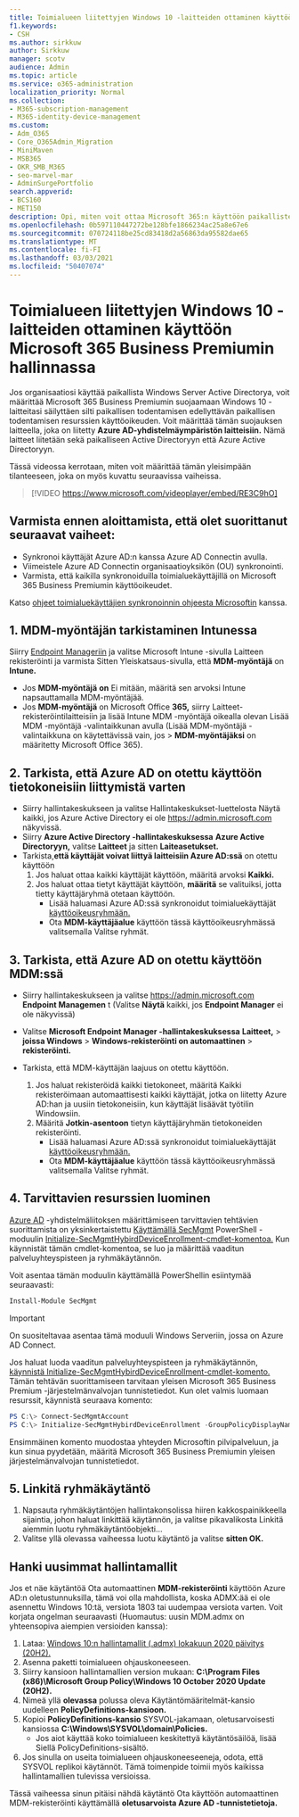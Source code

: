 ```yaml
---
title: Toimialueen liitettyjen Windows 10 -laitteiden ottaminen käyttöön Microsoft 365 for Businessin hallinnassa
f1.keywords:
- CSH
ms.author: sirkkuw
author: Sirkkuw
manager: scotv
audience: Admin
ms.topic: article
ms.service: o365-administration
localization_priority: Normal
ms.collection:
- M365-subscription-management
- M365-identity-device-management
ms.custom:
- Adm_O365
- Core_O365Admin_Migration
- MiniMaven
- MSB365
- OKR_SMB_M365
- seo-marvel-mar
- AdminSurgePortfolio
search.appverid:
- BCS160
- MET150
description: Opi, miten voit ottaa Microsoft 365:n käyttöön paikallisten Active Directoryyn liitettyjen Windows 10 -laitteiden suojaamisessa muutamalla vaiheella.
ms.openlocfilehash: 0b597110447272be128bfe1866234ac25a8e67e6
ms.sourcegitcommit: 070724118be25cd83418d2a56863da95582dae65
ms.translationtype: MT
ms.contentlocale: fi-FI
ms.lasthandoff: 03/03/2021
ms.locfileid: "50407074"
---
```

# <a name="enable-domain-joined-windows-10-devices-to-be-managed-by-microsoft-365-business-premium"></a>Toimialueen liitettyjen Windows 10 -laitteiden ottaminen käyttöön Microsoft 365 Business Premiumin hallinnassa

Jos organisaatiosi käyttää paikallista Windows Server Active Directorya, voit määrittää Microsoft 365 Business Premiumin suojaamaan Windows 10 -laitteitasi säilyttäen silti paikallisen todentamisen edellyttävän paikallisen todentamisen resurssien käyttöoikeuden.
Voit määrittää tämän suojauksen laitteella, joka on liitetty **Azure AD-yhdistelmäympäristön laitteisiin.** Nämä laitteet liitetään sekä paikalliseen Active Directoryyn että Azure Active Directoryyn.

Tässä videossa kerrotaan, miten voit määrittää tämän yleisimpään tilanteeseen, joka on myös kuvattu seuraavissa vaiheissa.

> [!VIDEO https://www.microsoft.com/videoplayer/embed/RE3C9hO]
  

## <a name="before-you-get-started-make-sure-you-complete-these-steps"></a>Varmista ennen aloittamista, että olet suorittanut seuraavat vaiheet:
- Synkronoi käyttäjät Azure AD:n kanssa Azure AD Connectin avulla.
- Viimeistele Azure AD Connectin organisaatioyksikön (OU) synkronointi.
- Varmista, että kaikilla synkronoiduilla toimialuekäyttäjillä on Microsoft 365 Business Premiumin käyttöoikeudet.

Katso [ohjeet toimialuekäyttäjien synkronoinnin ohjeesta Microsoftin](manage-domain-users.md) kanssa.

## <a name="1-verify-mdm-authority-in-intune"></a>1. MDM-myöntäjän tarkistaminen Intunessa

Siirry [Endpoint Manageriin](https://endpoint.microsoft.com/#blade/Microsoft_Intune_Enrollment/EnrollmentMenu/overview) ja valitse Microsoft Intune -sivulla Laitteen  rekisteröinti ja varmista Sitten Yleiskatsaus-sivulla, että **MDM-myöntäjä** on **Intune.**

- Jos **MDM-myöntäjä** **on** Ei mitään, määritä sen arvoksi Intune napsauttamalla MDM-myöntäjää.  
- Jos **MDM-myöntäjä** on Microsoft Office  **365,** siirry Laitteet-rekisteröintilaitteisiin ja lisää Intune MDM -myöntäjä oikealla olevan Lisää MDM -myöntäjä -valintaikkunan avulla (Lisää MDM-myöntäjä -valintaikkuna on käytettävissä vain, jos  >     **MDM-myöntäjäksi** on määritetty Microsoft Office 365). 

## <a name="2-verify-azure-ad-is-enabled-for-joining-computers"></a>2. Tarkista, että Azure AD on otettu käyttöön tietokoneisiin liittymistä varten

- Siirry hallintakeskukseen ja valitse Hallintakeskukset-luettelosta Näytä kaikki, jos Azure Active Directory ei ole <a href="https://go.microsoft.com/fwlink/p/?linkid=2024339" target="_blank">https://admin.microsoft.com</a> näkyvissä.   
- Siirry **Azure Active Directory -hallintakeskuksessa** **Azure Active Directoryyn,** valitse **Laitteet** ja sitten **Laiteasetukset.**
- Tarkista,**että käyttäjät voivat liittyä laitteisiin Azure AD:ssä** on otettu käyttöön 
    1. Jos haluat ottaa kaikki käyttäjät käyttöön, määritä arvoksi **Kaikki.**
    2. Jos haluat ottaa tietyt käyttäjät käyttöön, **määritä** se valituiksi, jotta tietty käyttäjäryhmä otetaan käyttöön.
        - Lisää haluamasi Azure AD:ssä synkronoidut toimialuekäyttäjät [käyttöoikeusryhmään.](../admin/create-groups/create-groups.md)
        - Ota **MDM-käyttäjäalue** käyttöön tässä käyttöoikeusryhmässä valitsemalla Valitse ryhmät.

## <a name="3-verify-azure-ad-is-enabled-for-mdm"></a>3. Tarkista, että Azure AD on otettu käyttöön MDM:ssä

- Siirry hallintakeskukseen ja valitse <a href="https://go.microsoft.com/fwlink/p/?linkid=2024339" target="_blank">https://admin.microsoft.com</a> **Endpoint Managemen** t (Valitse **Näytä** kaikki, jos **Endpoint Manager** ei ole näkyvissä)
- Valitse **Microsoft Endpoint Manager -hallintakeskuksessa** **Laitteet,**  >  **joissa Windows**  >  **Windows-rekisteröinti on automaattinen**  >  **rekisteröinti.**
- Tarkista, että MDM-käyttäjän laajuus on otettu käyttöön.

    1. Jos haluat rekisteröidä kaikki  tietokoneet, määritä Kaikki rekisteröimaan automaattisesti kaikki käyttäjät, jotka on liitetty Azure AD:han ja uusiin tietokoneisiin, kun käyttäjät lisäävät työtilin Windowsiin.
    2. Määritä **Jotkin-asentoon** tietyn käyttäjäryhmän tietokoneiden rekisteröinti.
        -  Lisää haluamasi Azure AD:ssä synkronoidut toimialuekäyttäjät [käyttöoikeusryhmään.](../admin/create-groups/create-groups.md)
        -  Ota **MDM-käyttäjäalue** käyttöön tässä käyttöoikeusryhmässä valitsemalla Valitse ryhmät.

## <a name="4-create-the-required-resources"></a>4. Tarvittavien resurssien luominen 

[Azure AD](https://docs.microsoft.com/azure/active-directory/devices/hybrid-azuread-join-managed-domains#configure-hybrid-azure-ad-join) -yhdistelmäliitoksen määrittämiseen tarvittavien tehtävien suorittamista on yksinkertaistettu [Käyttämällä SecMgmt](https://www.powershellgallery.com/packages/SecMgmt) PowerShell -moduulin [Initialize-SecMgmtHybirdDeviceEnrollment-cmdlet-komentoa.](https://github.com/microsoft/secmgmt-open-powershell/blob/master/docs/help/Initialize-SecMgmtHybirdDeviceEnrollment.md) Kun käynnistät tämän cmdlet-komentoa, se luo ja määrittää vaaditun palveluyhteyspisteen ja ryhmäkäytännön.

Voit asentaa tämän moduulin käyttämällä PowerShellin esiintymää seuraavasti:

```powershell
Install-Module SecMgmt
```

> [!IMPORTANT]
> On suositeltavaa asentaa tämä moduuli Windows Serveriin, jossa on Azure AD Connect.

Jos haluat luoda vaaditun palveluyhteyspisteen ja ryhmäkäytännön, [käynnistä Initialize-SecMgmtHybirdDeviceEnrollment-cmdlet-komento.](https://github.com/microsoft/secmgmt-open-powershell/blob/master/docs/help/Initialize-SecMgmtHybirdDeviceEnrollment.md) Tämän tehtävän suorittamiseen tarvitaan yleisen Microsoft 365 Business Premium -järjestelmänvalvojan tunnistetiedot. Kun olet valmis luomaan resurssit, käynnistä seuraava komento:

```powershell
PS C:\> Connect-SecMgmtAccount
PS C:\> Initialize-SecMgmtHybirdDeviceEnrollment -GroupPolicyDisplayName 'Device Management'
```

Ensimmäinen komento muodostaa yhteyden Microsoftin pilvipalveluun, ja kun sinua pyydetään, määritä Microsoft 365 Business Premiumin yleisen järjestelmänvalvojan tunnistetiedot.

## <a name="5-link-the-group-policy"></a>5. Linkitä ryhmäkäytäntö

1. Napsauta ryhmäkäytäntöjen hallintakonsolissa hiiren kakkospainikkeella sijaintia, johon haluat linkittää  käytännön, ja valitse pikavalikosta Linkitä aiemmin luotu ryhmäkäytäntöobjekti...
2. Valitse yllä olevassa vaiheessa luotu käytäntö ja valitse **sitten OK.**

## <a name="get-the-latest-administrative-templates"></a>Hanki uusimmat hallintamallit

Jos et näe käytäntöä Ota automaattinen **MDM-rekisteröinti** käyttöön Azure AD:n oletustunnuksilla, tämä voi olla mahdollista, koska ADMX:ää ei ole asennettu Windows 10:tä, versiota 1803 tai uudempaa versiota varten. Voit korjata ongelman seuraavasti (Huomautus: uusin MDM.admx on yhteensopiva aiempien versioiden kanssa):

1.  Lataa: [Windows 10:n hallintamallit (.admx) lokakuun 2020 päivitys (20H2).](https://www.microsoft.com/download/102157)
2.  Asenna paketti toimialueen ohjauskoneeseen.
3.  Siirry kansioon hallintamallien version mukaan: **C:\Program Files (x86)\Microsoft Group Policy\Windows 10 October 2020 Update (20H2).**
4.  Nimeä yllä **olevassa** polussa oleva Käytäntömääritelmät-kansio uudelleen **PolicyDefinitions-kansioon.**
5.  Kopioi **PolicyDefinitions-kansio** SYSVOL-jakamaan, oletusarvoisesti kansiossa **C:\Windows\SYSVOL\domain\Policies.** 
    -   Jos aiot käyttää koko toimialueen keskitettyä käytäntösäilöä, lisää Siellä PolicyDefinitions-sisältö.
6.  Jos sinulla on useita toimialueen ohjauskoneeseeneja, odota, että SYSVOL replikoi käytännöt. Tämä toimenpide toimii myös kaikissa hallintamallien tulevissa versioissa.

Tässä vaiheessa sinun pitäisi nähdä käytäntö Ota käyttöön automaattinen MDM-rekisteröinti käyttämällä **oletusarvoista Azure AD -tunnistetietoja.**
